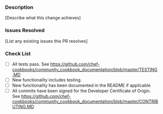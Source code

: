 ### Description

[Describe what this change achieves]

### Issues Resolved

[List any existing issues this PR resolves]

### Check List

- [ ] All tests pass. See <https://github.com/chef-cookbooks/community_cookbook_documentation/blob/master/TESTING.MD>
- [ ] New functionality includes testing.
- [ ] New functionality has been documented in the README if applicable
- [ ] All commits have been signed for the Developer Certificate of Origin. See <https://github.com/chef-cookbooks/community_cookbook_documentation/blob/master/CONTRIBUTING.MD>
